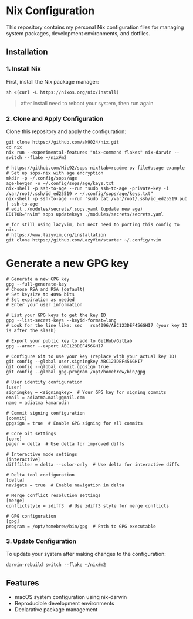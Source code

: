 # Nix Configuration

This repository contains my personal Nix configuration files for managing system packages, development environments, and dotfiles.

## Installation

### 1. Install Nix

First, install the Nix package manager:

```shell
sh <(curl -L https://nixos.org/nix/install)
```

> after install need to reboot your system, then run again

### 2. Clone and Apply Configuration

Clone this repository and apply the configuration:

```shell
git clone https://github.com/ak9024/nix.git
cd nix
nix run --experimental-features "nix-command flakes" nix-darwin -- switch --flake ~/nix#m2
```


```shell
# https://github.com/Mic92/sops-nix?tab=readme-ov-file#usage-example
# Set up sops-nix with age encryption
mkdir -p ~/.config/sops/age
age-keygen -o ~/.config/sops/age/keys.txt
nix-shell -p ssh-to-age --run "sudo ssh-to-age -private-key -i /var/root/.ssh/id_ed25519 > ~/.config/sops/age/keys.txt"
nix-shell -p ssh-to-age --run 'sudo cat /var/root/.ssh/id_ed25519.pub | ssh-to-age'
# edit ./modules/secrets/.sops.yaml (update new age)
EDITOR="nvim" sops updatekeys ./modules/secrets/secrets.yaml
```


```shell
# for still using lazyvim, but next need to porting this config to nix.
# https://www.lazyvim.org/installation
git clone https://github.com/LazyVim/starter ~/.config/nvim
```

# Generate a new GPG key

```shell
# Generate a new GPG key
gpg --full-generate-key
# Choose RSA and RSA (default)
# Set keysize to 4096 bits
# Set expiration as needed
# Enter your user information

# List your GPG keys to get the key ID
gpg --list-secret-keys --keyid-format=long
# Look for the line like: sec   rsa4096/ABC123DEF456GHI7 (your key ID is after the slash)

# Export your public key to add to GitHub/GitLab
gpg --armor --export ABC123DEF456GHI7

# Configure Git to use your key (replace with your actual key ID)
git config --global user.signingkey ABC123DEF456GHI7
git config --global commit.gpgsign true
git config --global gpg.program /opt/homebrew/bin/gpg
```

```shell
# User identity configuration
[user]
signingkey = <signingkey>  # Your GPG key for signing commits
email = adiatma.mail@gmail.com
name = adiatma kamarudin

# Commit signing configuration
[commit]
gpgsign = true  # Enable GPG signing for all commits

# Core Git settings
[core]
pager = delta  # Use delta for improved diffs

# Interactive mode settings
[interactive]
difffilter = delta --color-only  # Use delta for interactive diffs

# Delta tool configuration
[delta]
navigate = true  # Enable navigation in delta

# Merge conflict resolution settings
[merge]
conflictstyle = zdiff3  # Use zdiff3 style for merge conflicts

# GPG configuration
[gpg]
program = /opt/homebrew/bin/gpg  # Path to GPG executable
```

### 3. Update Configuration

To update your system after making changes to the configuration:

```shell
darwin-rebuild switch --flake ~/nix#m2
```

## Features

- macOS system configuration using nix-darwin
- Reproducible development environments
- Declarative package management
